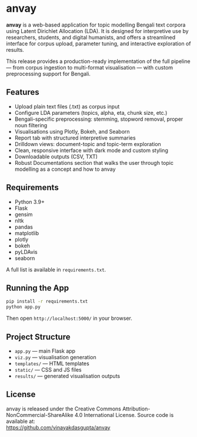 # anvay

**anvay** is a web-based application for topic modelling Bengali text corpora using Latent Dirichlet Allocation (LDA). It is designed for interpretive use by researchers, students, and digital humanists, and offers a streamlined interface for corpus upload, parameter tuning, and interactive exploration of results.

This release provides a production-ready implementation of the full pipeline — from corpus ingestion to multi-format visualisation — with custom preprocessing support for Bengali.

## Features

- Upload plain text files (.txt) as corpus input
- Configure LDA parameters (topics, alpha, eta, chunk size, etc.)
- Bengali-specific preprocessing: stemming, stopword removal, proper noun filtering
- Visualisations using Plotly, Bokeh, and Seaborn
- Report tab with structured interpretive summaries
- Drilldown views: document-topic and topic-term exploration
- Clean, responsive interface with dark mode and custom styling
- Downloadable outputs (CSV, TXT)
- Robust Documentations section that walks the user through topic modelling as a concept and how to anvay

## Requirements

- Python 3.9+
- Flask
- gensim
- nltk
- pandas
- matplotlib
- plotly
- bokeh
- pyLDAvis
- seaborn

A full list is available in `requirements.txt`.

## Running the App

```bash
pip install -r requirements.txt
python app.py
```

Then open `http://localhost:5000/` in your browser.

## Project Structure

- `app.py` — main Flask app
- `viz.py` — visualisation generation
- `templates/` — HTML templates
- `static/` — CSS and JS files
- `results/` — generated visualisation outputs

## License

anvay is released under the Creative Commons Attribution-NonCommercial-ShareAlike 4.0 International License. Source code is available at:  
https://github.com/vinayakdasgupta/anvay
